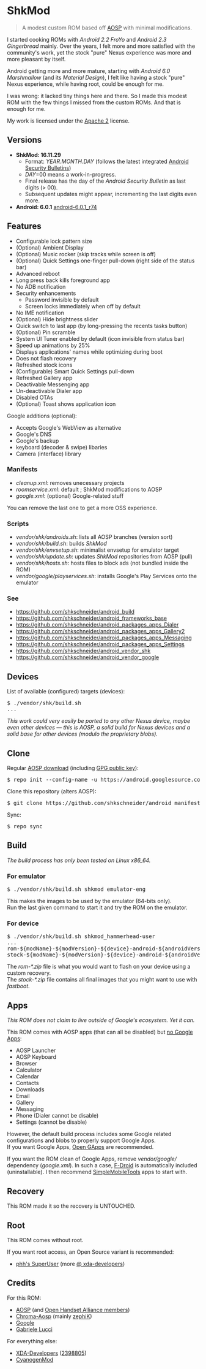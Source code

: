 # ShkMod

> A modest custom ROM based off [AOSP](https://android.googlesource.com/) with minimal modifications.

I started cooking ROMs with _Android 2.2 FroYo_ and _Android 2.3 Gingerbread_ mainly.
Over the years, I felt more and more satisfied with the community's work, yet the stock "pure" Nexus experience was more and more pleasant by itself.

Android getting more and more mature, starting with _Android 6.0 Marshmallow_ (and its _Material Design_), I felt like having a stock "pure" Nexus experience, while having root, could be enough for me.

I was wrong: it lacked tiny things here and there. So I made this modest ROM with the few things I missed from the custom ROMs. And that is enough for me.

My work is licensed under the [Apache 2](http://www.apache.org/licenses/LICENSE-2.0.txt) license.

## Versions

* **ShkMod: 16.11.29**
  * Format: _YEAR.MONTH.DAY_ (follows the latest integrated [Android Security Bulletins](http://source.android.com/security/bulletin/index.html))
  * _DAY_=00 means a work-in-progress.
  * Final release has the day of the _Android Security Bulletin_ as last digits (> 00).
  * Subsequent updates might appear, incrementing the last digits even more.
* **Android: 6.0.1** [android-6.0.1_r74](https://source.android.com/source/build-numbers.html#source-code-tags-and-builds)

## Features

- Configurable lock pattern size
- (Optional) Ambient Display
- (Optional) Music rocker (skip tracks while screen is off)
- (Optional) Quick Settings one-finger pull-down (right side of the status bar)
- Advanced reboot
- Long press back kills foreground app
- No ADB notification
- Security enhancements
  - Password invisible by default
  - Screen locks immediately when off by default
- No IME notification
- (Optional) Hide brightness slider
- Quick switch to last app (by long-pressing the recents tasks button)
- (Optional) Pin scramble
- System UI Tuner enabled by default (icon invisible from status bar)
- Speed up animations by 25%
- Displays applications' names while optimizing during boot
- Does not flash recovery
- Refreshed stock icons
- (Configurable) Smart Quick Settings pull-down
- Refreshed Gallery app
- Deactivable Messenging app
- Un-deactivable Dialer app
- Disabled OTAs
- (Optional) Toast shows application icon

Google additions (optional):
- Accepts Google's WebView as alternative
- Google's DNS
- Google's backup
- keyboard (decoder & swipe) libaries
- Camera (interface) library

### Manifests

* _cleanup.xml_: removes unecessary projects
* _roomservice.xml_: default ; ShkMod modifications to AOSP
* _google.xml_: (optional) Google-related stuff

You can remove the last one to get a more OSS experience.

### Scripts

* _vendor/shk/androids.sh_: lists all AOSP branches (version sort)
* _vendor/shk/build.sh_: builds _ShkMod_
* _vendor/shk/envsetup.sh_: minimalist envsetup for emulator target
* _vendor/shk/update.sh_: updates _ShkMod_ repositories from AOSP (pull)
* _vendor/shk/hosts.sh_: hosts files to block ads (not bundled inside the ROM)
* _vendor/google/playservices.sh_: installs Google's Play Services onto the emulator

### See

* https://github.com/shkschneider/android_build
* https://github.com/shkschneider/android_frameworks_base
* https://github.com/shkschneider/android_packages_apps_Dialer
* https://github.com/shkschneider/android_packages_apps_Gallery2
* https://github.com/shkschneider/android_packages_apps_Messaging
* https://github.com/shkschneider/android_packages_apps_Settings
* https://github.com/shkschneider/android_vendor_shk
* https://github.com/shkschneider/android_vendor_google

## Devices

List of available (configured) targets (devices):
<pre>$ ./vendor/shk/build.sh
...</pre>

_This work could very easily be ported to any other Nexus device, maybe even other devices &mdash; this is AOSP, a solid build for Nexus devices and a solid base for other devices (modulo the proprietary blobs)._

## Clone

Regular [AOSP download](https://source.android.com/source/downloading.html) (including [GPG public key](https://source.android.com/source/downloading.html#verifying-git-tags)):
<pre>$ repo init --config-name -u https://android.googlesource.com/platform/manifest -b android-6.0.1_r74</pre>
Clone this repository (alters AOSP):
<pre>$ git clone https://github.com/shkschneider/android_manifest.git -b shk-marshmallow .repo/local_manifests</pre>
Sync:
<pre>$ repo sync</pre>

## Build

_The build process has only been tested on Linux x86_64._

### For emulator

<pre>$ ./vendor/shk/build.sh shkmod_emulator-eng</pre>

This makes the images to be used by the emulator (64-bits only).
<br />Run the last given command to start it and try the ROM on the emulator.

### For device

<pre>$ ./vendor/shk/build.sh shkmod_hammerhead-user
...
rom-${modName}-${modVersion}-${device}-android-${androidVersion}-${androidBuildId}.zip
stock-${modName}-${modVersion}-${device}-android-${androidVersion}-${androidBuildId}.zip</pre>

The _rom-*.zip_ file is what you would want to flash on your device using a custom recovery.
<br />The _stock-*.zip_ file contains all final images that you might want to use with _fastboot_.

## Apps

*This ROM does not claim to live outside of Google's ecosystem. Yet it can.*

This ROM comes with AOSP apps (that can all be disabled) but [no Google Apps](http://android-developers.blogspot.fr/2009/09/note-on-google-apps-for-android.html):

- AOSP Launcher
- AOSP Keyboard
- Browser
- Calculator
- Calendar
- Contacts
- Downloads
- Email
- Gallery
- Messaging
- Phone (Dialer cannot be disable)
- Settings (cannot be disable)

However, the default build process includes some Google related configurations and blobs to properly support Google Apps.
<br />If you want Google Apps, [Open GApps](http://opengapps.org) are recommended.

If you want the ROM clean of Google Apps, remove _vendor/google/_ dependency (_google.xml_).
In such a case, [F-Droid](https://f-droid.org) is automatically included (uninstallable). I then recommend [SimpleMobileTools](https://github.com/SimpleMobileTools) apps to start with.

## Recovery

This ROM made it so the recovery is UNTOUCHED.

## Root

This ROM comes without root.

If you want root access, an Open Source variant is recommended:
* [phh's SuperUser](http://superuser.phh.me) (more [@ xda-developers](http://forum.xda-developers.com/android/software-hacking/wip-selinux-capable-superuser-t3216394))

## Credits

For this ROM:
- [AOSP](https://android.googlesource.com/) (and [Open Handset Alliance members](http://www.openhandsetalliance.com/oha_members.html))
- [Chroma-Aosp](https://github.com/Chroma-Aosp) (mainly [zephiK](https://github.com/zephiK))
- [Google](https://developers.google.com/android/nexus/drivers)
- [Gabriele Lucci](https://github.com/gabrielelucci/ambient-display-rro)

For everything else:
- [XDA-Developers](http://forum.xda-developers.com) ([2398805](http://forum.xda-developers.com/member.php?u=2398805))
- [CyanogenMod](https://github.com/CyanogenMod)
